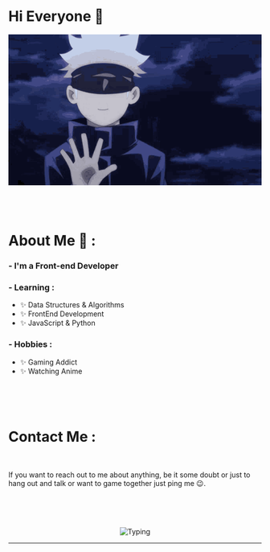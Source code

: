 # Hi Everyone 👋

<div align="center">
 <img src="https://github.com/xkyota/xkyota/blob/main/hi-there.gif" alt="Hi" height="300" width="700">
</div>

</br>
</br>
</br>

# About Me 💬 :

### - I'm a Front-end Developer

### - Learning :
- ✨ Data Structures & Algorithms
- ✨ FrontEnd Development
- ✨ JavaScript & Python

### - Hobbies : 
- ✨ Gaming Addict
- ✨ Watching Anime

</br>
</br>
</br>

# Contact Me :

<p>
 </br>

If you want to reach out to me about anything, be it some doubt or just to hang out and talk or want to game together just ping me 😉.

</br>
</br>
</br>
</a>

<p align="center" >  
  <img src="https://github.com/xkyota/xkyota/blob/main/coding-typing.gif" alt="Typing" width="300">
</p>

*************
